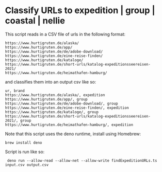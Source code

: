 # Classify URLs to expedition | group | coastal | nellie

This script reads in a CSV file of urls in the following format:

```
https://www.hurtigruten.de/alaska/
https://www.hurtigruten.de/app/
https://www.hurtigruten.de/de/adobe-download/
https://www.hurtigruten.de/eine-reise-finden/
https://www.hurtigruten.de/kataloge/
https://www.hurtigruten.de/short-urls/katalog-expeditionsseereisen-2021/
https://www.hurtigruten.de/heimathafen-hamburg/
```

and classifies them into an output csv like so:

```
ur, brand
https://www.hurtigruten.de/alaska/, expedition
https://www.hurtigruten.de/app/, group
https://www.hurtigruten.de/de/adobe-download/, group
https://www.hurtigruten.de/eine-reise-finden/, expedition
https://www.hurtigruten.de/kataloge/, group
https://www.hurtigruten.de/short-urls/katalog-expeditionsseereisen-2021/, group
https://www.hurtigruten.de/heimathafen-hamburg/, expedition
```

Note that this script uses the deno runtime, install using Homebrew:

```
brew install deno
```

Script is run like so:

```
 deno run --allow-read --allow-net --allow-write findExpeditionURLs.ts input.csv output.csv
```
